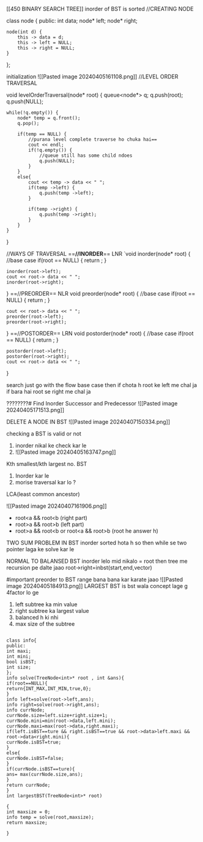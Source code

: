 [[450 BINARY SEARCH TREE]]
inorder of BST is sorted
//CREATING NODE

class node {
    public:
        int data;
        node* left;
        node* right;

    node(int d) {
        this -> data = d;
        this -> left = NULL;
        this -> right = NULL;
    }
};

initialization
![[Pasted image 20240405161108.png]]
//LEVEL ORDER TRAVERSAL

void levelOrderTraversal(node* root) {
    queue<node*> q;
    q.push(root);
    q.push(NULL);

    while(!q.empty()) {
        node* temp = q.front();
        q.pop();

        if(temp == NULL) { 
            //purana level complete traverse ho chuka hai==
            cout << endl;
            if(!q.empty()) { 
                //queue still has some child ndoes
                q.push(NULL);
            }  
        }
        else{
            cout << temp -> data << " ";
            if(temp ->left) {
                q.push(temp ->left);
            }

            if(temp ->right) {
                q.push(temp ->right);
            }
        }
    }

}

//WAYS OF TRAVERSAL 
==**//INORDER**==    LNR
`void inorder(node* root) {
    //base case
    if(root == NULL) {
        return ;
    }

    inorder(root->left);
    cout << root-> data << " ";
    inorder(root->right);

}
==//PREORDER==   NLR
void preorder(node* root) {
    //base case
    if(root == NULL) {
        return ;
    }

    cout << root-> data << " ";
    preorder(root->left);
    preorder(root->right);

}
==//POSTORDER==   LRN
void postorder(node* root) {
    //base case
    if(root == NULL) {
        return ;
    }

    postorder(root->left);
    postorder(root->right);
    cout << root-> data << " ";

}

search just go with the flow
base case 
then if chota h root ke left me chal ja
if bara hai root se right me chal ja

????????# Find Inorder Successor and Predecessor 
![[Pasted image 20240405171513.png]]

DELETE A NODE IN BST
![[Pasted image 20240407150334.png]]

checking a BST is valid or not
1. inorder nikal ke check kar le
2. ![[Pasted image 20240405163747.png]]

Kth smallest/kth largest no. BST
1. Inorder kar le
2. morise traversal kar lo ?




LCA(least common ancestor)

![[Pasted image 20240407161906.png]]
- root<a && root<b     (right part)
- root>a && root>b     (left part)
- root>a && root<b or root<a && root>b (root he answer h)


TWO SUM PROBLEM IN BST
inorder sorted hota h so then while se two pointer laga ke solve kar le

NORMAL TO BALANSED BST
inorder lelo
mid nikalo = root
then tree me recursion pe dalte jaao
root->right=inbst(start,end,vector)

#important preorder to BST
range bana bana kar karate jaao
![[Pasted image 20240405184913.png]]
LARGEST BST
is bst wala concept lage g
4factor lo ge 
1. left subtree ka min value
2. right subtree ka largest value
3. balanced h ki nhi
4. max size of the subtree

```
  
class info{
public:
int maxi;
int mini;
bool isBST;
int size;
};
info solve(TreeNode<int>* root , int &ans){
if(root==NULL){
return{INT_MAX,INT_MIN,true,0};
}
info left=solve(root->left,ans);
info right=solve(root->right,ans);
info currNode;
currNode.size=left.size+right.size+1;
currNode.mini=min(root->data,left.mini);
currNode.maxi=max(root->data,right.maxi);
if(left.isBST==ture && right.isBST==true && root->data>left.maxi && root->data<right.mini){
currNode.isBST=true;
}
else{
currNode.isBST=false;
}
if(currNode.isBST==ture){
ans= max(currNode.size,ans);
}
return currNode;
}
int largestBST(TreeNode<int>* root)

{
int maxsize = 0;
info temp = solve(root,maxsize);
return maxsize;

}
```